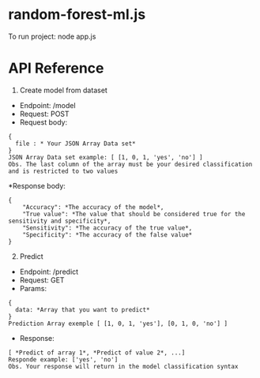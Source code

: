 # random-forest-ml.js
To run project: node app.js
# API Reference
1. Create model from dataset
* Endpoint: /model 
* Request: POST 
* Request body: 
```
{ 
  file : * Your JSON Array Data set*
}
JSON Array Data set example: [ [1, 0, 1, 'yes', 'no'] ]
Obs. The last column of the array must be your desired classification and is restricted to two values
```
*Response body:
```
{
    "Accuracy": *The accuracy of the model*,
    "True value": *The value that should be considered true for the sensitivity and specificity*,
    "Sensitivity": *The accuracy of the true value*,
    "Specificity": *The accuracy of the false value*
}
```
2. Predict
* Endpoint: /predict
* Request: GET
* Params: 
```
{
  data: *Array that you want to predict*
}
Prediction Array exemple [ [1, 0, 1, 'yes'], [0, 1, 0, 'no'] ]
```
* Response: 
```
[ *Predict of array 1*, *Predict of value 2*, ...]
Responde example: ['yes', 'no']
Obs. Your response will return in the model classification syntax
```
